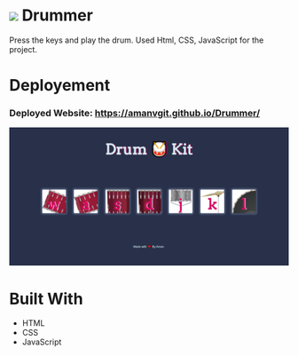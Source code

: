 # <img src="/images/favicon.ico" width="40"> Drummer 
Press the keys and play the drum. Used Html, CSS, JavaScript for the project.

# Deployement
### Deployed Website: https://amanvgit.github.io/Drummer/

![dice game](https://github.com/AmanVgit/Drummer/blob/083774545d012ade7f279ed7755670db70ae07e3/images/Drummer%20image.png)

# Built With
* HTML
* CSS
* JavaScript
